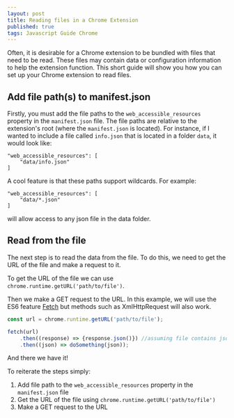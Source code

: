 ```yaml
---
layout: post
title: Reading files in a Chrome Extension
published: true
tags: Javascript Guide Chrome
---
```

Often, it is desirable for a Chrome extension to be bundled with files that
need to be read. These files may contain data or configuration information to help
the extension function. This short guide will show you how you can set up your Chrome extension to read files.

## Add file path(s) to manifest.json
Firstly, you must add the file paths to the `web_accessible_resources` property
in the `manifest.json` file. The file paths are relative to the extension's root (where
the `manifest.json` is located). For instance, if I wanted to include a file
called `info.json` that is located in a folder `data`, it would look like:

```
"web_accessible_resources": [
    "data/info.json"
]
```

A cool feature is that these paths support wildcards. For example:

```
"web_accessible_resources": [
    "data/*.json"
]
```

will allow access to any json file in the data folder.


## Read from the file
The next step is to read the data from the file. To do this, we need to get the
URL of the file and make a request to it.

To get the URL of the file we can use `chrome.runtime.getURL('path/to/file')`.

Then we make a GET request to the URL. In this example, we will use the ES6 feature [Fetch](https://developer.mozilla.org/en-US/docs/Web/API/Fetch_API) but methods such as XmlHttpRequest will also work.

```javascript
const url = chrome.runtime.getURL('path/to/file');

fetch(url)
    .then((response) => {response.json()}) //assuming file contains json
    .then((json) => doSomething(json));    
```

And there we have it!

To reiterate the steps simply:

1. Add file path to the `web_accessible_resources` property in the `manifest.json` file
2. Get the URL of the file using `chrome.runtime.getURL('path/to/file')`
3. Make a GET request to the URL
